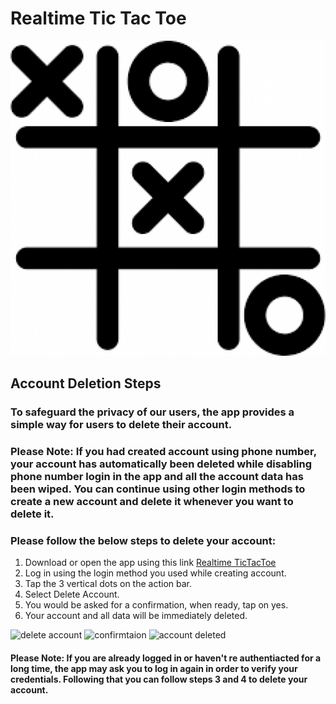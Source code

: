 # Realtime Tic Tac Toe
![alt text](https://github.com/KunalFarmah98/Realtime-TicTacToe/blob/realtime_online/app/src/main/res/raw/logo.png)

## Account Deletion Steps
### To safeguard the privacy of our users, the app provides a simple way for users to delete their account.
### Please Note: If you had created account using phone number, your account has automatically been deleted while disabling phone number login in the app and all the account data has been wiped. You can continue using other login methods to create a new account and delete it whenever you want to delete it.
### Please follow the below steps to delete your account:
1. Download or open the app using this link [Realtime TicTacToe](https://play.google.com/store/apps/details?id=com.apps.kunalfarmah.realtimetictactoe)
2. Log in using the login method you used while creating account.
3. Tap the 3 vertical dots on the action bar.
4. Select Delete Account.
5. You would be asked for a confirmation, when ready, tap on yes.
6. Your account and all data will be immediately deleted.
<p>
  <img src="https://github.com/KunalFarmah98/Realtime-TicTacToe/blob/realtime_online/app/src/main/res/raw/account_deletion_1.png" alt="delete account" width="250" height= "500"/>
  <img src="https://github.com/KunalFarmah98/Realtime-TicTacToe/blob/realtime_online/app/src/main/res/raw/account_deletion_2.png" alt="confirmtaion" width="250" height= "500"/>
  <img src="https://github.com/KunalFarmah98/Realtime-TicTacToe/blob/realtime_online/app/src/main/res/raw/account_deletion_3.png" alt="account deleted" width="250" height= "500"/>
</p>

#### Please Note: If you are already logged in or haven't re authentiacted for a long time, the app may ask you to log in again in order to verify your credentials. Following that you can follow steps 3 and 4 to delete your account. 
